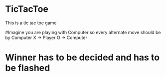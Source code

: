 # TicTacToe
This is a tic tac toe game

#Imagine you are playing with Computer so every alternate move should be by Computer
   X -> Player
   O -> Computer
   
# Winner has to be decided and has to be flashed


